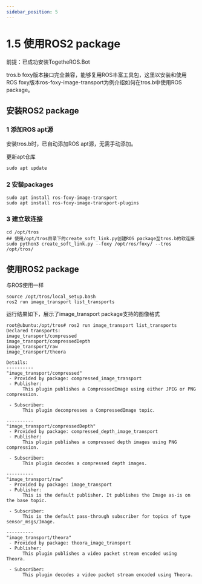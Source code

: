 ```yaml
---
sidebar_position: 5
---
```


# 1.5 使用ROS2 package

前提：已成功安装TogetheROS.Bot

tros.b foxy版本接口完全兼容，能够复用ROS丰富工具包，这里以安装和使用ROS foxy版本ros-foxy-image-transport为例介绍如何在tros.b中使用ROS package。

## 安装ROS2 package

### 1 添加ROS apt源

安装tros.b时，已自动添加ROS apt源，无需手动添加。

更新apt仓库

```shell
sudo apt update
```

### 2 安装packages

```shell
sudo apt install ros-foxy-image-transport
sudo apt install ros-foxy-image-transport-plugins
```

### 3 建立软连接

```shell
cd /opt/tros
## 使用/opt/tros目录下的create_soft_link.py创建ROS package至tros.b的软连接
sudo python3 create_soft_link.py --foxy /opt/ros/foxy/ --tros /opt/tros/
```

## 使用ROS2 package

与ROS使用一样

```shell
source /opt/tros/local_setup.bash
ros2 run image_transport list_transports
```

运行结果如下，展示了image_transport package支持的图像格式

```shell
root@ubuntu:/opt/tros# ros2 run image_transport list_transports
Declared transports:
image_transport/compressed
image_transport/compressedDepth
image_transport/raw
image_transport/theora

Details:
----------
"image_transport/compressed"
 - Provided by package: compressed_image_transport
 - Publisher:
      This plugin publishes a CompressedImage using either JPEG or PNG compression.

 - Subscriber:
      This plugin decompresses a CompressedImage topic.

----------
"image_transport/compressedDepth"
 - Provided by package: compressed_depth_image_transport
 - Publisher:
      This plugin publishes a compressed depth images using PNG compression.

 - Subscriber:
      This plugin decodes a compressed depth images.

----------
"image_transport/raw"
 - Provided by package: image_transport
 - Publisher:
      This is the default publisher. It publishes the Image as-is on the base topic.

 - Subscriber:
      This is the default pass-through subscriber for topics of type sensor_msgs/Image.

----------
"image_transport/theora"
 - Provided by package: theora_image_transport
 - Publisher:
      This plugin publishes a video packet stream encoded using Theora.

 - Subscriber:
      This plugin decodes a video packet stream encoded using Theora.
```
